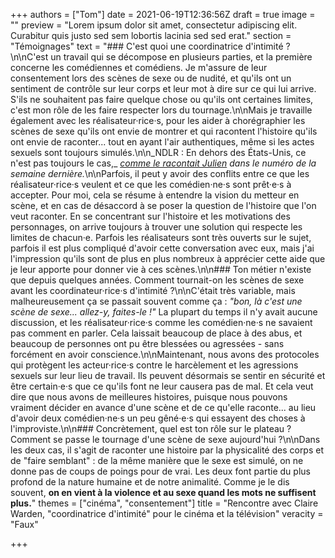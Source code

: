 +++
authors = ["Tom"]
date = 2021-06-19T12:36:56Z
draft = true
image = ""
preview = "Lorem ipsum dolor sit amet, consectetur adipiscing elit. Curabitur quis justo sed sem lobortis lacinia sed sed erat."
section = "Témoignages"
text = "### C'est quoi une coordinatrice d'intimité ?\n\nC'est un travail qui se décompose en plusieurs parties, et la première concerne les comédiennes et comédiens. Je m'assure de leur consentement lors des scènes de sexe ou de nudité, et qu'ils ont un sentiment de contrôle sur leur corps et leur mot à dire sur ce qui lui arrive. S'ils ne souhaitent pas faire quelque chose ou qu'ils ont certaines limites, c'est mon rôle de les faire respecter lors du tournage.\n\nMais je travaille également avec les réalisateur·rice·s, pour les aider à chorégraphier les scènes de sexe qu'ils ont envie de montrer et qui racontent l'histoire qu'ils ont envie de raconter... tout en ayant l'air authentiques, même si les actes sexuels sont toujours simulés.\n\n_NDLR : En dehors des États-Unis, ce n'est pas toujours le cas,_ [_comme le racontait Julien_](https://lepointq.com/articles/21-06/le-sexe-a-l-ecran-est-ce-toujours-du-cinema/) _dans le numéro de la semaine dernière._\n\nParfois, il peut y avoir des conflits entre ce que les réalisateur·rice·s veulent et ce que les comédien·ne·s sont prêt·e·s à accepter. Pour moi, cela se résume à entendre la vision du metteur en scène, et en cas de désaccord à se poser la question de l'histoire que l'on veut raconter. En se concentrant sur l'histoire et les motivations des personnages, on arrive toujours à trouver une solution qui respecte les limites de chacun·e. Parfois les réalisateurs sont très ouverts sur le sujet, parfois il est plus compliqué d'avoir cette conversation avec eux, mais j'ai l'impression qu'ils sont de plus en plus nombreux à apprécier cette aide que je leur apporte pour donner vie à ces scènes.\n\n### Ton métier n'existe que depuis quelques années. Comment tournait-on les scènes de sexe avant les coordinateur·rice·s d'intimité ?\n\nC'était très variable, mais malheureusement ça se passait souvent comme ça : _\"bon, là c'est une scène de sexe... allez-y, faites-le !\"_ La plupart du temps il n'y avait aucune discussion, et les réalisateur·rice·s comme les comédien·ne·s ne savaient pas comment en parler. Cela laissait beaucoup de place à des abus, et beaucoup de personnes ont pu être blessées ou agressées - sans forcément en avoir conscience.\n\nMaintenant, nous avons des protocoles qui protègent les acteur·rice·s contre le harcèlement et les agressions sexuels sur leur lieu de travail. Ils peuvent désormais se sentir en sécurité et être certain·e·s que ce qu'ils font ne leur causera pas de mal. Et cela veut dire que nous avons de meilleures histoires, puisque nous pouvons vraiment décider en avance d'une scène et de ce qu'elle raconte... au lieu d'avoir deux comédien·ne·s un peu gêné·e·s qui essayent des choses à l'improviste.\n\n### Concrètement, quel est ton rôle sur le plateau ? Comment se passe le tournage d'une scène de sexe aujourd'hui ?\n\nDans les deux cas, il s'agit de raconter une histoire par la physicalité des corps et de \"faire semblant\" : de la même manière que le sexe est simulé, on ne donne pas de coups de poings pour de vrai. Les deux font partie du plus profond de la nature humaine et de notre animalité. Comme je le dis souvent, **on en vient à la violence et au sexe quand les mots ne suffisent plus.**"
themes = ["cinéma", "consentement"]
title = "Rencontre avec Claire Warden, \"coordinatrice d'intimité\" pour le cinéma et la télévision"
veracity = "Faux"

+++
